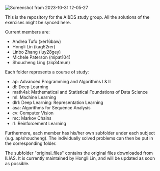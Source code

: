 ![Screenshot from 2023-10-31 12-05-27](https://github.com/SAutum/aids/assets/69266529/12d19adf-93b2-4f57-8ad1-381214818da3)

This is the repository for the AI&DS study group. All the solutions of the exercises might be synced here.

Current members are:
- Andrea Tufo (xer16baw)
- Hongli Lin (kag52rer)
- Linbo Zhang (luy28gey)
- Michele Paterson (mipat104)
- Shoucheng Ling (ziq34mun)

Each folder represents a course of study:
- ap: Advanced Programming and Algorithms I & II
- dl: Deep Learning
- math4ai: Mathematical and Statistical Foundations of Data Science
- ml: Machine Learning
- dlrl: Deep Learning: Representation Learning
- asa: Algorithms for Sequence Analysis
- cv: Computer Vision
- mc: Markov Chains
- rl: Reinforcement Learning

Furthermore, each member has his/her own subfolder under each subject (e.g. ap/shoucheng). The individually solved problems can then be put in the corresponding folder.

The subfolder "original_files" contains the original files downloaded from ILIAS. It is currently maintained by Hongli Lin, and will be updated as soon as possible.
